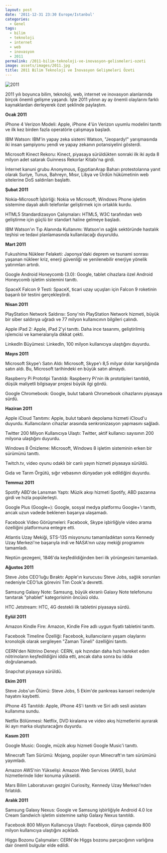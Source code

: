 ```yaml
---
layout: post
date: '2011-12-31 23:30 Europe/Istanbul'
categories:
  - Genel
tags:
  - bilim
  - teknoloji
  - internet
  - web
  - inovasyon
  - 2011
permalink: /2011-bilim-teknoloji-ve-inovasyon-gelismeleri-ozeti
image: assets/images/2011.jpg
title: 2011 Bilim Teknoloji ve İnovasyon Gelişmeleri Özeti
---
```

![2011]({{site.baseurl}}/assets/images/2011.jpg)

2011 yılı boyunca bilim, teknoloji, web, internet ve inovasyon alanlarında birçok önemli gelişme yaşandı. İşte 2011 yılının ay ay önemli olaylarını farklı kaynaklardan derleyerek özet şeklinde paylaştım.

**Ocak 2011**

iPhone 4 Verizon Modeli: Apple, iPhone 4'ün Verizon uyumlu modelini tanıttı ve ilk kez birden fazla operatörle çalışmaya başladı.

IBM Watson: IBM'in yapay zeka sistemi Watson, "Jeopardy!" yarışmasında iki insan şampiyonu yendi ve yapay zekanın potansiyelini gösterdi.

Microsoft Kinect Rekoru: Kinect, piyasaya sürüldükten sonraki ilk iki ayda 8 milyon adet satarak Guinness Rekorlar Kitabı'na girdi.

İnternet kanuni grubu Anonymous, EgyptianArap Baharı protestolarına yanıt olarak Suriye, Tunus, Bahreyn, Mısır, Libya ve Ürdün hükümetinin web sitelerine DoS saldırıları başlattı.

**Şubat 2011**

Nokia-Microsoft İşbirliği: Nokia ve Microsoft, Windows Phone işletim sistemine dayalı akıllı telefonlar geliştirmek için ortaklık kurdu.

HTML5 Standardizasyon Çalışmaları: HTML5, W3C tarafından web geliştirme için güçlü bir standart haline gelmeye başladı.

IBM Watson'ın Tıp Alanında Kullanımı: Watson'ın sağlık sektöründe hastalık teşhisi ve tedavi planlamasında kullanılacağı duyuruldu.

**Mart 2011**

Fukushima Nükleer Felaketi: Japonya'daki deprem ve tsunami sonrası yaşanan nükleer kriz, enerji güvenliği ve yenilenebilir enerjiye yönelik yatırımları artırdı.

Google Android Honeycomb (3.0): Google, tablet cihazlara özel Android Honeycomb işletim sistemini tanıttı.

SpaceX Falcon 9 Testi: SpaceX, ticari uzay uçuşları için Falcon 9 roketinin başarılı bir testini gerçekleştirdi.

**Nisan 2011**

PlayStation Network Saldırısı: Sony'nin PlayStation Network hizmeti, büyük bir siber saldırıya uğradı ve 77 milyon kullanıcının bilgileri çalındı.

Apple iPad 2: Apple, iPad 2'yi tanıttı. Daha ince tasarımı, geliştirilmiş işlemcisi ve kameralarıyla dikkat çekti.

LinkedIn Büyümesi: LinkedIn, 100 milyon kullanıcıya ulaştığını duyurdu.

**Mayıs 2011**

Microsoft Skype'ı Satın Aldı: Microsoft, Skype'ı 8,5 milyar dolar karşılığında satın aldı. Bu, Microsoft tarihindeki en büyük satın almaydı.

Raspberry Pi Prototipi Tanıtıldı: Raspberry Pi'nin ilk prototipleri tanıtıldı, düşük maliyetli bilgisayar projesi büyük ilgi gördü.

Google Chromebook: Google, bulut tabanlı Chromebook cihazlarını piyasaya sürdü.

**Haziran 2011**

Apple iCloud Tanıtımı: Apple, bulut tabanlı depolama hizmeti iCloud'u duyurdu. Kullanıcıların cihazlar arasında senkronizasyon yapmasını sağladı.

Twitter 200 Milyon Kullanıcıya Ulaştı: Twitter, aktif kullanıcı sayısının 200 milyona ulaştığını duyurdu.

Windows 8 Önizleme: Microsoft, Windows 8 işletim sisteminin erken bir sürümünü tanıttı.

Twitch.tv, video oyunu odaklı bir canlı yayın hizmeti piyasaya sürüldü.

Gıda ve Tarım Örgütü, sığır vebasının dünyadan yok edildiğini duyurdu.

**Temmuz 2011**

Spotify ABD'de Lansman Yaptı: Müzik akışı hizmeti Spotify, ABD pazarına girdi ve hızla popülerleşti.

Google Plus (Google+): Google, sosyal medya platformu Google+'ı tanıttı, ancak uzun vadede beklenen başarıya ulaşamadı.

Facebook Video Görüşmeleri: Facebook, Skype işbirliğiyle video arama özelliğini platformuna entegre etti.

Atlantis Uzay Mekiği, STS-135 misyonunu tamamladıktan sonra Kennedy Uzay Merkezi'ne başarıyla indi ve NASA'nın uzay mekiği programını tamamladı.

Neptün gezegeni, 1846'da keşfedildiğinden beri ilk yörüngesini tamamladı.

**Ağustos 2011**

Steve Jobs CEO'luğu Bıraktı: Apple'ın kurucusu Steve Jobs, sağlık sorunları nedeniyle CEO'luk görevini Tim Cook'a devretti.

Samsung Galaxy Note: Samsung, büyük ekranlı Galaxy Note telefonunu tanıtarak "phablet" kategorisinin öncüsü oldu.

HTC Jetstream: HTC, 4G destekli ilk tabletini piyasaya sürdü.

**Eylül 2011**

Amazon Kindle Fire: Amazon, Kindle Fire adlı uygun fiyatlı tabletini tanıttı.

Facebook Timeline Özelliği: Facebook, kullanıcıların yaşam olaylarını kronolojik olarak sergileyen "Zaman Tüneli" özelliğini tanıttı.

CERN'den Nötrino Deneyi: CERN, ışık hızından daha hızlı hareket eden nötrinoların keşfedildiğini iddia etti, ancak daha sonra bu iddia doğrulanamadı.

Snapchat piyasaya sürüldü.

**Ekim 2011**

Steve Jobs'un Ölümü: Steve Jobs, 5 Ekim'de pankreas kanseri nedeniyle hayatını kaybetti.

iPhone 4S Tanıtıldı: Apple, iPhone 4S'i tanıttı ve Siri adlı sesli asistanı kullanıma sundu.

Netflix Bölünmesi: Netflix, DVD kiralama ve video akış hizmetlerini ayırarak iki ayrı marka oluşturacağını duyurdu.

**Kasım 2011**

Google Music: Google, müzik akışı hizmeti Google Music'i tanıttı.

Minecraft Tam Sürümü: Mojang, popüler oyun Minecraft'ın tam sürümünü yayımladı.

Amazon AWS'nin Yükselişi: Amazon Web Services (AWS), bulut hizmetlerinde lider konuma yükseldi.

Mars Bilim Laboratuvarı gezgini Curiosity, Kennedy Uzay Merkezi'nden fırlatıldı.

**Aralık 2011**

Samsung Galaxy Nexus: Google ve Samsung işbirliğiyle Android 4.0 Ice Cream Sandwich işletim sistemine sahip Galaxy Nexus tanıtıldı.

Facebook 800 Milyon Kullanıcıya Ulaştı: Facebook, dünya çapında 800 milyon kullanıcıya ulaştığını açıkladı.

Higgs Bozonu Çalışmaları: CERN'de Higgs bozonu parçacığının varlığına dair önemli bulgular elde edildi.
